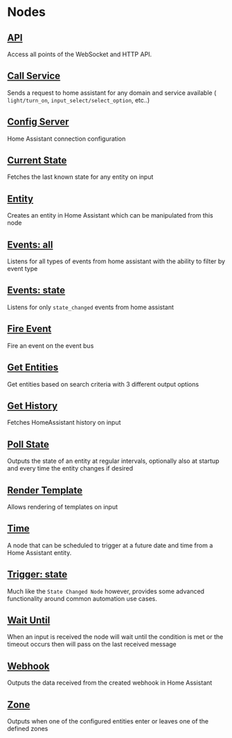 # Nodes

## [API](./API.md)

Access all points of the WebSocket and HTTP API.

## [Call Service](./call-service.md)

Sends a request to home assistant for any domain and service available ( `light/turn_on`, `input_select/select_option`, etc..)

## [Config Server](./config-server.md)

Home Assistant connection configuration

## [Current State](./current-state.md)

Fetches the last known state for any entity on input

## [Entity](./entity.md)

Creates an entity in Home Assistant which can be manipulated from this node

## [Events: all](./events-all.md)

Listens for all types of events from home assistant with the ability to filter by event type

## [Events: state](events-state.md)

Listens for only `state_changed` events from home assistant

## [Fire Event](./fire-event.md)

Fire an event on the event bus

## [Get Entities](./get-entities.md)

Get entities based on search criteria with 3 different output options

## [Get History](./get-history.md)

Fetches HomeAssistant history on input

## [Poll State](./poll-state.md)

Outputs the state of an entity at regular intervals, optionally also at startup
and every time the entity changes if desired

## [Render Template](./render-template.md)

Allows rendering of templates on input

## [Time](./time.md)

A node that can be scheduled to trigger at a future date and time from a Home Assistant entity.

## [Trigger: state](./trigger-state.md)

Much like the `State Changed Node` however, provides some advanced functionality around common automation use cases.

## [Wait Until](./wait-until.md)

When an input is received the node will wait until the condition is met or the timeout occurs then will pass on the last received message

## [Webhook](./webhook.md)

Outputs the data received from the created webhook in Home Assistant

## [Zone](./zone.md)

Outputs when one of the configured entities enter or leaves one of the defined zones
